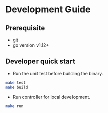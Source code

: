 [comment]: # ( Copyright Contributors to the Open Cluster Management project )

# Development Guide

## Prerequisite

- git
- go version v1.12+

## Developer quick start
- Run the unit test before building the binary.

```bash
make test
make build
```

- Run controller for local development.

```bash
make run
```
